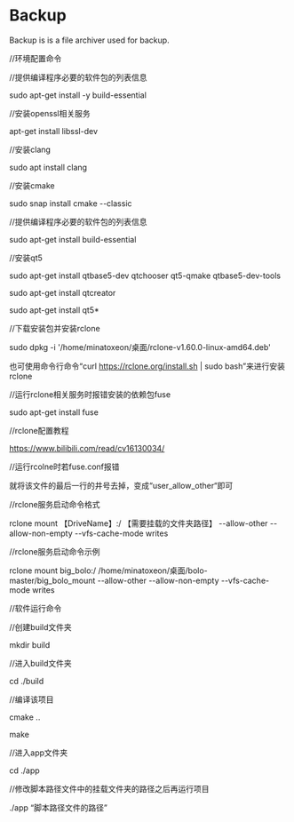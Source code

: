 # Backup

Backup is is a file archiver used for backup.

//环境配置命令

//提供编译程序必要的软件包的列表信息

sudo apt-get install -y build-essential

//安装openssl相关服务

apt-get install libssl-dev

//安装clang

sudo apt install clang

//安装cmake

sudo snap install cmake --classic

//提供编译程序必要的软件包的列表信息

sudo apt-get install build-essential

//安装qt5

sudo apt-get install qtbase5-dev qtchooser qt5-qmake qtbase5-dev-tools

sudo apt-get install qtcreator

sudo apt-get install qt5*

//下载安装包并安装rclone

sudo dpkg -i '/home/minatoxeon/桌面/rclone-v1.60.0-linux-amd64.deb' 

也可使用命令行命令“curl https://rclone.org/install.sh | sudo bash”来进行安装rclone

//运行rclone相关服务时报错安装的依赖包fuse

sudo apt-get install fuse

//rclone配置教程

https://www.bilibili.com/read/cv16130034/

//运行rcolne时若fuse.conf报错

就将该文件的最后一行的井号去掉，变成“user_allow_other“即可

//rclone服务启动命令格式

rclone mount 【DriveName】:/ 【需要挂载的文件夹路径】 --allow-other --allow-non-empty --vfs-cache-mode writes

//rclone服务启动命令示例

rclone mount big_bolo:/ /home/minatoxeon/桌面/bolo-master/big_bolo_mount --allow-other --allow-non-empty --vfs-cache-mode writes

//软件运行命令

//创建build文件夹

mkdir build

//进入build文件夹

cd ./build

//编译该项目

cmake ..

make

//进入app文件夹

cd ./app

//修改脚本路径文件中的挂载文件夹的路径之后再运行项目

./app “脚本路径文件的路径”
